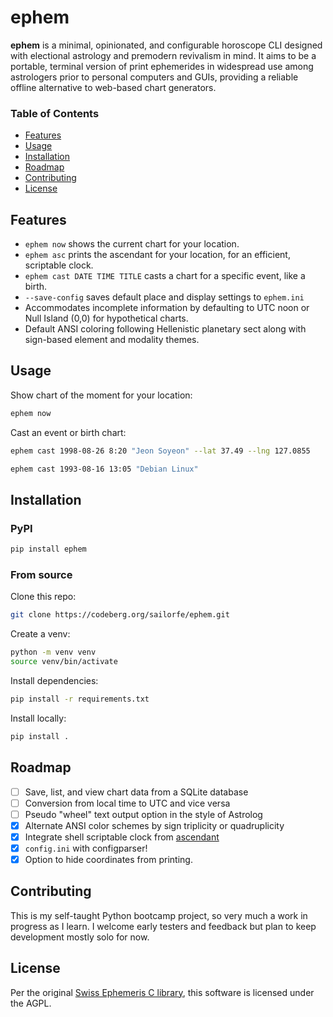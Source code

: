 # ephem

**ephem** is a minimal, opinionated, and configurable horoscope CLI designed with electional astrology and premodern revivalism in mind. It aims to be a portable, terminal version of print ephemerides in widespread use among astrologers prior to personal computers and GUIs, providing a reliable offline alternative to web-based chart generators.

### Table of Contents

- [Features](#features)
- [Usage](#usage)
- [Installation](#installation)
- [Roadmap](#roadmap)
- [Contributing](#contributing)
- [License](#license)

<a name ="features"></a>
## Features

- `ephem now` shows the current chart for your location.
- `ephem asc` prints the ascendant for your location, for an efficient, scriptable clock.
- `ephem cast DATE TIME TITLE` casts a chart for a specific event, like a birth.
- `--save-config` saves default place and display settings to `ephem.ini`
- Accommodates incomplete information by defaulting to UTC noon or Null Island (0,0) for hypothetical charts.
- Default ANSI coloring following Hellenistic planetary sect along with sign-based element and modality themes.

<a name="usage"></a>
## Usage

Show chart of the moment for your location:

```sh
ephem now
```

Cast an event or birth chart:

```sh
ephem cast 1998-08-26 8:20 "Jeon Soyeon" --lat 37.49 --lng 127.0855
```

```sh
ephem cast 1993-08-16 13:05 "Debian Linux"
```

<a name="installation"></a>
## Installation

### PyPI

```sh
pip install ephem
```

### From source
Clone this repo:

```sh
git clone https://codeberg.org/sailorfe/ephem.git
```

Create a venv:

```sh
python -m venv venv
source venv/bin/activate
```

Install dependencies:

```sh
pip install -r requirements.txt
```

Install locally:

```sh
pip install .
```

<a name="roadmap"></a>
## Roadmap

- [ ] Save, list, and view chart data from a SQLite database
- [ ] Conversion from local time to UTC and vice versa
- [ ] Pseudo "wheel" text output option in the style of Astrolog
- [x] Alternate ANSI color schemes by sign triplicity or quadruplicity
- [x] Integrate shell scriptable clock from [ascendant](https://codeberg.org/sailorfe/ascendant)
- [x] `config.ini` with configparser!
- [x] Option to hide coordinates from printing.

<a name="contributing"></a>
## Contributing

This is my self-taught Python bootcamp project, so very much a work in progress as I learn. I welcome early testers and feedback but plan to keep development mostly solo for now.

<a name="license"></a>
## License

Per the original [Swiss Ephemeris C library](https://www.astro.com/swisseph/swephinfo_e.htm), this software is licensed under the AGPL.
